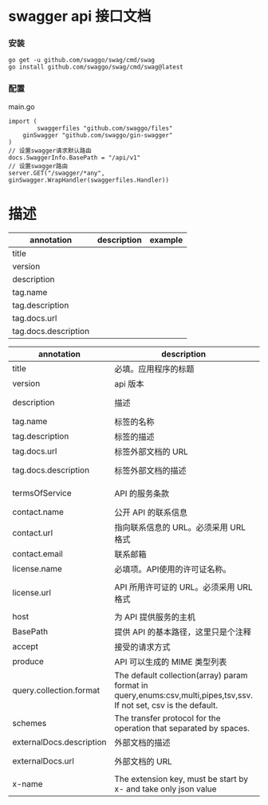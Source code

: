 # swagger api 接口文档

### 安装

```
go get -u github.com/swaggo/swag/cmd/swag
go install github.com/swaggo/swag/cmd/swag@latest
```

### 配置

main.go

```
import (
        swaggerfiles "github.com/swaggo/files"
    ginSwagger "github.com/swaggo/gin-swagger"
)
// 设置swagger请求默认路由
docs.SwaggerInfo.BasePath = "/api/v1"
// 设置swagger路由
server.GET("/swagger/*any", ginSwagger.WrapHandler(swaggerfiles.Handler))
```

# 描述

| annotation           | description | example |
| -------------------- | ----------- | ------- |
| title                |             |         |
| version              |             |         |
| description          |             |         |
| tag.name             |             |         |
| tag.description      |             |         |
| tag.docs.url         |             |         |
| tag.docs.description |             |         |

| annotation               | description                                                                                                        | example                                                         |
| ------------------------ | ------------------------------------------------------------------------------------------------------------------ | --------------------------------------------------------------- |
| title                    | 必填。应用程序的标题                                                                                                         | // @title Swagger Example API                                   |
| version                  | api 版本                                                                                                             | // @version 1.0                                                 |
| description              | 描述                                                                                                                 | // @description This is a sample server celler server.          |
| tag.name                 | 标签的名称                                                                                                              | // @tag.name This is the name of the tag                        |
| tag.description          | 标签的描述                                                                                                              | // @tag.description Cool Description                            |
| tag.docs.url             | 标签外部文档的 URL                                                                                                        | // @tag.docs.url https://example.com                            |
| tag.docs.description     | 标签外部文档的描述                                                                                                          | // @tag.docs.description Best example documentation             |
| termsOfService           | API 的服务条款                                                                                                          | // @termsOfService http://swagger.io/terms/                     |
| contact.name             | 公开 API 的联系信息                                                                                                       | // @contact.name API Support                                    |
| contact.url              | 指向联系信息的 URL。必须采用 URL 格式                                                                                            | // @contact.url http://www.swagger.io/support                   |
| contact.email            | 联系邮箱                                                                                                               | // @contact.email support@swagger.io                            |
| license.name             | 必填项。API使用的许可证名称。                                                                                                   | // @license.name Apache 2.0                                     |
| license.url              | API 所用许可证的 URL。必须采用 URL 格式                                                                                         | // @license.url http://www.apache.org/licenses/LICENSE-2.0.html |
| host                     | 为 API 提供服务的主机                                                                                                      | // @host localhost:8080                                         |
| BasePath                 | 提供 API 的基本路径，这里只是个注释                                                                                               | // @BasePath /api/v1                                            |
| accept                   | 接受的请求方式                                                                                                            | // @accept json                                                 |
| produce                  | API 可以生成的 MIME 类型列表                                                                                                | // @produce json                                                |
| query.collection.format  | The default collection(array) param format in query,enums:csv,multi,pipes,tsv,ssv. If not set, csv is the default. | // @query.collection.format multi                               |
| schemes                  | The transfer protocol for the operation that separated by spaces.                                                  | // @schemes http https                                          |
| externalDocs.description | 外部文档的描述                                                                                                            | // @externalDocs.description OpenAPI                            |
| externalDocs.url         | 外部文档的 URL                                                                                                          | // @externalDocs.url https://swagger.io/resources/open-api/     |
| x-name                   | The extension key, must be start by x- and take only json value                                                    | // @x-example-key {"key": "value"}                              |